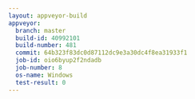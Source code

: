 ```yaml
---
layout: appveyor-build
appveyor:
  branch: master
  build-id: 40992101
  build-number: 481
  commit: 64b323f83dc0d87112dc9e3a30dc4f8ea31933f1
  job-id: oio6byup2f2ndadb
  job-number: 8
  os-name: Windows
  test-result: 0
---
```

